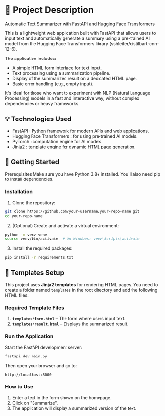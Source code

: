 # 📝 Project Description
Automatic Text Summarizer with FastAPI and Hugging Face Transformers

This is a lightweight web application built with FastAPI that allows users to input text and automatically generate a summary using a pre-trained AI model from the Hugging Face Transformers library (sshleifer/distilbart-cnn-12-6).

The application includes:

 - A simple HTML form interface for text input.
 - Text processing using a summarization pipeline.
 - Display of the summarized result on a dedicated HTML page.
 - Basic error handling (e.g., empty input).
   
It's ideal for those who want to experiment with NLP (Natural Language Processing) models in a fast and interactive way, without complex dependencies or heavy frameworks.

## 💡 Technologies Used
  - FastAPI : Python framework for modern APIs and web applications.
  - Hugging Face Transformers : for using pre-trained AI models.
  - PyTorch : computation engine for AI models.
  - Jinja2 : template engine for dynamic HTML page generation.

## 🚀 Getting Started
Prerequisites
Make sure you have Python 3.8+ installed. You'll also need pip to install dependencies.

### Installation

  1. Clone the repository:
   ```bash
   git clone https://github.com/your-username/your-repo-name.git
   cd your-repo-name
   ```

  2. (Optional) Create and activate a virtual environment:
   ```bash
   python -m venv venv
   source venv/bin/activate  # On Windows: venv\Scripts\activate
   ```

  3. Install the required packages:
   ```bash
   pip install -r requirements.txt
   ```

## 📁 Templates Setup

This project uses **Jinja2 templates** for rendering HTML pages. You need to create a folder named `templates` in the root directory and add the following HTML files:

### Required Template Files

1. **`templates/form.html`** – The form where users input text.
2. **`templates/result.html`** – Displays the summarized result.

### Run the Application

Start the FastAPI development server:
```bash
fastapi dev main.py
```

Then open your browser and go to:
```
http://localhost:8000
```

### How to Use

1. Enter a text in the form shown on the homepage.
2. Click on "Summarize".
3. The application will display a summarized version of the text.
